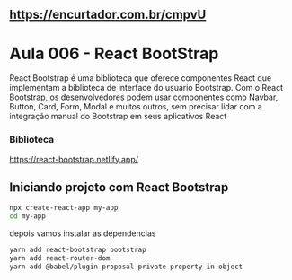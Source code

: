 ## https://encurtador.com.br/cmpvU


# Aula 006 - React BootStrap

React Bootstrap é uma biblioteca que oferece componentes React que implementam a biblioteca de interface do usuário Bootstrap.
Com o React Bootstrap, os desenvolvedores podem usar componentes como Navbar, Button, Card, Form, Modal e muitos outros, sem precisar lidar com a integração manual do Bootstrap em seus aplicativos React

### Biblioteca
https://react-bootstrap.netlify.app/

## Iniciando projeto com React Bootstrap

```bash
npx create-react-app my-app
cd my-app
```
depois vamos instalar as dependencias 

```bash
yarn add react-bootstrap bootstrap
yarn add react-router-dom
yarn add @babel/plugin-proposal-private-property-in-object
```
